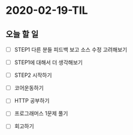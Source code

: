 # 2020-02-19-TIL

## 오늘 할 일

- [ ] STEP1 다른 분들 피드백 보고 소스 수정 고려해보기
- [ ] STEP1에 대해서 더 생각해보기
- [ ] STEP2 시작하기
- [ ] 코어운동하기
- [ ] HTTP 공부하기
- [ ] 프로그래머스 1문제 풀기
- [ ] 회고하기

